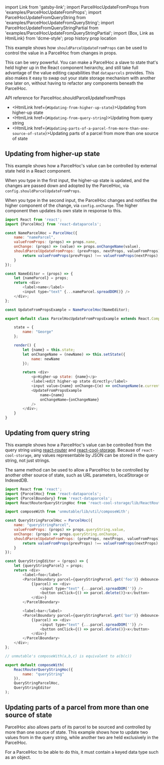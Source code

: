 import Link from 'gatsby-link';
import ParcelHocUpdateFromProps from 'examples/ParcelHocUpdateFromProps';
import ParcelHocUpdateFromQueryString from 'examples/ParcelHocUpdateFromQueryString';
import ParcelHocUpdateFromQueryStringPartial from 'examples/ParcelHocUpdateFromQueryStringPartial';
import {Box, Link as HtmlLink} from 'dcme-style';
prop history
prop location

This example shows how `shouldParcelUpdateFromProps` can be used to control the value in a ParcelHoc from changes in props.

This can be very powerful. You can make a ParcelHoc a slave to state that's held higher up in the React component heirarchy, and still take full advantage of the value editing capabilities that `dataparcels` provides. This also makes it easy to swap out your state storage mechanism with another one later on, without having to refactor any components beneath the ParcelHoc.

<Link to="/api/ParcelHoc#shouldParcelUpdateFromProps">API reference for ParcelHoc.shouldParcelUpdateFromProps</Link>

<Box modifier="marginTopKilo" />

- <HtmlLink href={`#Updating-from-higher-up-state`}>Updating from higher-up state</HtmlLink>
- <HtmlLink href={`#Updating-from-query-string`}>Updating from query string</HtmlLink>
- <HtmlLink href={`#Updating-parts-of-a-parcel-from-more-than-one-source-of-state`}>Updating parts of a parcel from more than one source of state</HtmlLink>

## Updating from higher-up state

This example shows how a ParcelHoc's value can be controlled by external state held in a React component.

When you type in the first input, the higher-up state is updated, and the changes are passed down and adopted by the ParcelHoc, via `config.shouldParcelUpdateFromProps`.

When you type in the second input, the ParcelHoc changes and notifies the higher component of the change, via `config.onChange`. The higher component then updates its own state in response to this.

<ParcelHocUpdateFromProps />

```js
import React from 'react';
import {ParcelHoc} from 'react-dataparcels';

const NameParcelHoc = ParcelHoc({
    name: "nameParcel",
    valueFromProps: (props) => props.name,
    onChange: (props) => (value) => props.onChangeName(value),
    shouldParcelUpdateFromProps: (prevProps, nextProps, valueFromProps) => {
        return valueFromProps(prevProps) !== valueFromProps(nextProps);
    }
});

const NameEditor = (props) => {
    let {nameParcel} = props;
    return <div>
        <label>name</label>
        <input type="text" {...nameParcel.spreadDOM()} />
    </div>;
};

const UpdateFromPropsExample = NameParcelHoc(NameEditor);

export default class ParcelHocUpdateFromPropsExample extends React.Component {

    state = {
        name: "George"
    };

    render() {
        let {name} = this.state;
        let onChangeName = (newName) => this.setState({
            name: newName
        });

        return <div>
            <p>Higher-up state: {name}</p>
            <label>edit higher-up state directly</label>
            <input value={name} onChange={(e) => onChangeName(e.currentTarget.value)} />
            <UpdateFromPropsExample
                name={name}
                onChangeName={onChangeName}
            />
        </div>;
    }
}
```

<Box modifier="marginTopMega" />

## Updating from query string

This example shows how a ParcelHoc's value can be controlled from the query string using [react-router](https://github.com/ReactTraining/react-router) and [react-cool-storage](http://github.com/blueflag/react-cool-storage). Because of `react-cool-storage`, any values representable by JSON can be stored in the query string, not just strings.

The same method can be used to allow a ParcelHoc to be controlled by another other source of state, such as URL parameters, localStorage or IndexedDB.

<ParcelHocUpdateFromQueryString history={history} location={location} />

```js
import React from 'react';
import {ParcelHoc} from 'react-dataparcels';
import {ParcelBoundary} from 'react-dataparcels';
import ReactRouterQueryStringHoc from 'react-cool-storage/lib/ReactRouterQueryStringHoc';

import composeWith from 'unmutable/lib/util/composeWith';

const QueryStringParcelHoc = ParcelHoc({
    name: "queryStringParcel",
    valueFromProps: (props) => props.queryString.value,
    onChange: (props) => props.queryString.onChange,
    shouldParcelUpdateFromProps: (prevProps, nextProps, valueFromProps) => {
        return valueFromProps(prevProps) !== valueFromProps(nextProps);
    }
});

const QueryStringEditor = (props) => {
    let {queryStringParcel} = props;
    return <div>
        <label>foo</label>
        <ParcelBoundary parcel={queryStringParcel.get('foo')} debounce={200}>
            {(parcel) => <div>
                <input type="text" {...parcel.spreadDOM('')} />
                <button onClick={() => parcel.delete()}>x</button>
            </div>}
        </ParcelBoundary>

        <label>bar</label>
        <ParcelBoundary parcel={queryStringParcel.get('bar')} debounce={200}>
            {(parcel) => <div>
                <input type="text" {...parcel.spreadDOM('')} />
                <button onClick={() => parcel.delete()}>x</button>
            </div>}
        </ParcelBoundary>
    </div>;
};

// unmutable's composeWith(a,b,c) is equivalent to a(b(c))

export default composeWith(
    ReactRouterQueryStringHoc({
        name: "queryString"
    }),
    QueryStringParcelHoc,
    QueryStringEditor
);

```

<Box modifier="marginTopMega" />

## Updating parts of a parcel from more than one source of state

ParcelHoc also allows parts of its parcel to be sourced and controlled by more than one source of state. This example shows how to update two values from in the query string, while another two are held exclusively in the ParcelHoc.

For a ParcelHoc to be able to do this, it must contain a keyed data type such as an object.

<ParcelHocUpdateFromQueryStringPartial history={history} location={location} />
